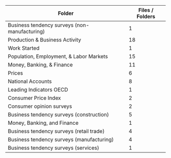 | Folder                                        |   Files / Folders |
|-----------------------------------------------|-------------------|
| Business tendency surveys (non-manufacturing) |                 1 |
| Production & Business Activity                |                18 |
| Work Started                                  |                 1 |
| Population, Employment, & Labor Markets       |                15 |
| Money, Banking, & Finance                     |                11 |
| Prices                                        |                 6 |
| National Accounts                             |                 8 |
| Leading Indicators OECD                       |                 1 |
| Consumer Price Index                          |                 2 |
| Consumer opinion surveys                      |                 2 |
| Business tendency surveys (construction)      |                 5 |
| Money, Banking, and Finance                   |                 1 |
| Business tendency surveys (retail trade)      |                 4 |
| Business tendency surveys (manufacturing)     |                 4 |
| Business tendency surveys (services)          |                 1 |